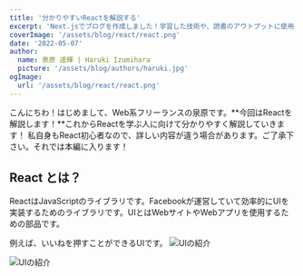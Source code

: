 ```yaml
---
title: '分かりやすいReactを解説する'
excerpt: 'Next.jsでブログを作成しました！学習した技術や、読書のアウトプットに使用します！'
coverImage: '/assets/blog/react/react.png'
date: '2022-05-07'
author:
  name: 泉原 遥輝 | Haruki Izumihara
  picture: '/assets/blog/authors/haruki.jpg'
ogImage:
  url: '/assets/blog/react/react.png'
---
```



こんにちわ！はじめまして、Web系フリーランスの泉原です。**今回はReactを解説します！**これからReactを学ぶ人に向けて分かりやすく解説していきます！
私自身もReact初心者なので、詳しい内容が違う場合があります。ご了承下さい。それでは本編に入ります！

## React とは？

ReactはJavaScriptのライブラリです。Facebookが運営していて効率的にUIを実装するためのライブラリです。UIとはWebサイトやWebアプリを使用するための部品です。

例えば、いいねを押すことができるUIです。
![UIの紹介]('https://next-js-blog-p3215u32c-haruki0622.vercel.app/public/assets/images/home-og.jpg')


![UIの紹介]('https://next-js-blog-p3215u32c-haruki0622.vercel.app/public/assets/blog/react/react.png')
